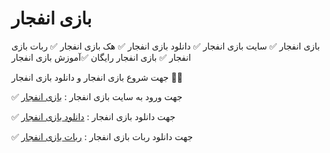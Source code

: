 # بازی انفجار
بازی انفجار ✅ سایت بازی انفجار ✅ دانلود بازی انفجار ✅  هک بازی انفجار ✅  ربات بازی انفجار ✅ بازی انفجار رایگان ✅آموزش بازی انفجار

 جهت شروع بازی انفجار و دانلود بازی انفجار  🛑🛑

✅ جهت ورود به سایت بازی انفجار : [بازی انفجار](https://enfejar.pw/)

✅ جهت دانلود بازی انفجار : [دانلود بازی انفجار](https://enfejar.pw/download-the-blast-game/)

✅ جهت دانلود ربات بازی انفجار :  [ربات بازی انفجار](https://enfejar.pw/robot-blast-game/)
